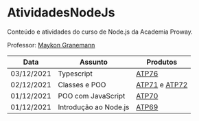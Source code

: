 # AtividadesNodeJs
Conteúdo e atividades do curso de Node.js da Academia Proway.

Professor: [Maykon Granemann](https://github.com/maykondgranemann)

| Data | Assunto | Produtos |
| --- | --- | --- |
| 03/12/2021 | Typescript | [ATP76](https://github.com/rebeccamoraes/AtividadesNodeJs/tree/main/atividades/atp76) |
| 02/12/2021 | Classes e POO | [ATP71](https://github.com/rebeccamoraes/AtividadesNodeJs/tree/main/atividades/atp71) e [ATP72](https://github.com/rebeccamoraes/AtividadesNodeJs/tree/main/atividades/atp72) |
| 01/12/2021 | POO com JavaScript | [ATP70](https://github.com/rebeccamoraes/AtividadesNodeJs/tree/main/atividades/atp70) |
| 01/12/2021 | Introdução ao Node.js | [ATP69](https://github.com/rebeccamoraes/AtividadesNodeJs/tree/main/atividades/atp69) |

